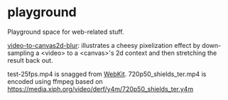 playground
==========

Playground space for web-related stuff.

[video-to-canvas2d-blur](http://fischman.github.io/playground/video-to-canvas2d-blur.html):
illustrates a cheesy pixelization effect by down-sampling a &lt;video&gt; to a
&lt;canvas&gt;'s 2d context and then stretching the result back out.

test-25fps.mp4 is snagged from [WebKit](http://webk.it/52697).
720p50_shields_ter.mp4 is encoded using ffmpeg based on https://media.xiph.org/video/derf/y4m/720p50_shields_ter.y4m
